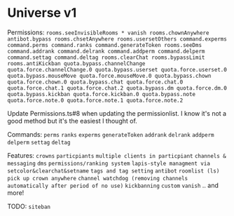 # Universe v1

Permissions:
`rooms.seeInvisibleRooms * vanish rooms.chownAnywhere antibot.bypass rooms.chsetAnywhere rooms.usersetOthers command.experms command.perms command.ranks command.generateToken rooms.seeDms command.addrank command.delrank command.addperm command.delperm command.settag command.deltag rooms.clearChat rooms.bypassLimit rooms.antiKickban quota.bypass.channelChange quota.force.channelChange.0 quota.bypass.userset quota.force.userset.0 quota.bypass.mouseMove quota.force.mouseMove.0 quota.bypass.chown quota.force.chown.0 quota.bypass.chat quota.force.chat.0 quota.force.chat.1 quota.force.chat.2 quota.bypass.dm quota.force.dm.0 quota.bypass.kickban quota.force.kickban.0 quota.bypass.note quota.force.note.0 quota.force.note.1 quota.force.note.2`

Update Permissions.ts#8 when updating the permissionlist. I know it's not a good
method but it's the easiest I thought of.

Commands: `perms` `ranks` `experms` `generateToken` `addrank` `delrank`
`addperm` `delperm` `settag` `deltag`

Features: `crowns` `particpiants` `multiple clients in particpiant`
`channels & messaging` `dms` `permissions/ranking system`
`lapis-style managment via setcolor&clearchat&setname` `tags and tag setting`
`antibot` `roomlist (ls)` `pick up crown anywhere`
`channel watchdog (removing channels automatically after period of no use)`
`kickbanning` `custom` `vanish` .. and more!

TODO: `siteban`
